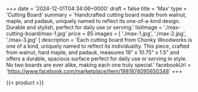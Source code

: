 +++
date = '2024-12-01T04:34:06+0000'
draft = false
title = 'Max'
type = 'Cutting Board'
summary = 'Handcrafted cutting board made from walnut, maple, and padauk, uniquely named to reflect its one-of-a-kind design. Durable and stylish, perfect for daily use or serving.'
listImage = './max-cutting-board/max-1.jpg'
price = 85
images = [
    './max-1.jpg',
    './max-2.jpg',
    './max-3.jpg'
]
description = 'Each cutting board from Chonky Woodworks is one of a kind, uniquely named to reflect its individuality. This piece, crafted from walnut, hard maple, and padauk, measures 19" x 10.75" x 1.5" and offers a durable, spacious surface perfect for daily use or serving in style. No two boards are ever alike, making each one truly special.'
facebookUrl = 'https://www.facebook.com/marketplace/item/1981874095650348'
+++

{{< product >}}